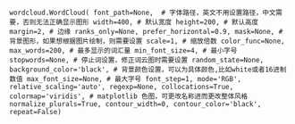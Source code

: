 `wordcloud.WordCloud(
font_path=None,  # 字体路径，英文不用设置路径，中文需要，否则无法正确显示图形
width=400, # 默认宽度
height=200, # 默认高度
margin=2, # 边缘
ranks_only=None,
prefer_horizontal=0.9,
mask=None, # 背景图形，如果想根据图片绘制，则需要设置
scale=1, # 缩放倍数
color_func=None,
max_words=200, # 最多显示的词汇量
min_font_size=4, # 最小字号
stopwords=None, # 停止词设置，修正词云图时需要设置
random_state=None,
background_color='black', # 背景颜色设置，可以为具体颜色,比如white或者16进制数值
max_font_size=None, # 最大字号
font_step=1,
mode='RGB',
relative_scaling='auto',
regexp=None,
collocations=True,
colormap='viridis', # matplotlib 色图，可更改名称进而更改整体风格
normalize_plurals=True,
contour_width=0,
contour_color='black',
repeat=False)`